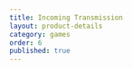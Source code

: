 ```yaml
---
title: Incoming Transmission
layout: product-details
category: games
order: 6
published: true
---
```

